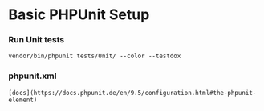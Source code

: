 # Basic PHPUnit Setup



### Run Unit tests

```vendor/bin/phpunit tests/Unit/ --color --testdox```

### phpunit.xml
    [docs](https://docs.phpunit.de/en/9.5/configuration.html#the-phpunit-element)